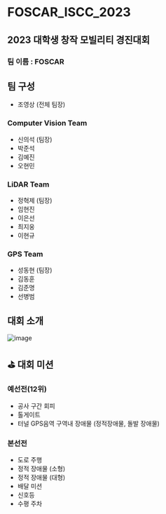 # FOSCAR_ISCC_2023

## 2023 대학생 창작 모빌리티 경진대회

### 팀 이름 : FOSCAR

## 팀 구성
- 조영상 (전체 팀장)
### Computer Vision Team
- 신의석 (팀장)
- 박준석
- 김예진
- 오현민
### LiDAR Team
- 정혁제 (팀장)
- 임현진
- 이은선
- 최지웅
- 이현규
### GPS Team
- 성동현 (팀장)
- 김동훈
- 김준명
- 선병범

## 대회 소개

![image](https://github.com/youngsangc/ISCC_2023/assets/111215413/582d0c50-2e19-4da4-a750-100370d35e11)


## ⛳️ 대회 미션
### 예선전(12위)
- 공사 구간 회피
- 톨게이트
- 터널 GPS음역 구역내 장애물 (정적장애물, 돌발 장애물)

### 본선전
- 도로 주행
- 정적 장애물 (소형)
- 정적 장애물 (대형)
- 배달 미션
- 신호등
- 수평 주차

